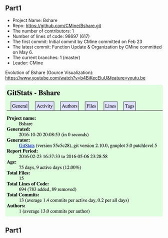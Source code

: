 
## Part1

- Project Name: Bshare
- Repo: https://github.com/CMine/Bshare.git
- The number of contributors: 1
- Number of lines of code: 98697 (617)
- The first commit: Initial commit by CMine committed on Feb 23
- The latest commit: Function Update & Organization by CMine committed on May 6.
- The current branches: 1 (master)
- Leader: CMine

Evolution of Bshare (Gource Visualization): https://www.youtube.com/watch?v=b4BiKecEluU&feature=youtu.be

![Regex](./1.png)

## Part1